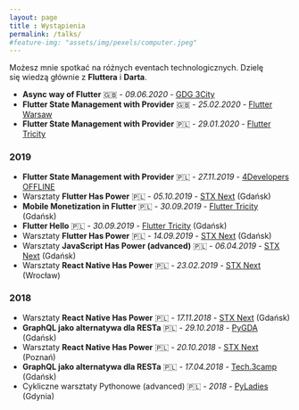 ```yaml
--- 
layout: page
title : Wystąpienia 
permalink: /talks/
#feature-img: "assets/img/pexels/computer.jpeg"
---
```


Możesz mnie spotkać na różnych eventach technologicznych. Dzielę się wiedzą głównie z **Fluttera** i **Darta**.

- **Async way of Flutter** 🇬🇧 - *09.06.2020* - [GDG 3City](https://www.youtube.com/watch?v=KkIO5RVDMQ8&feature=youtu.be&t=90)
- **Flutter State Management with Provider** 🇬🇧 - *25.02.2020* - [Flutter Warsaw](https://www.youtube.com/watch?v=Vcjn6SGyfVU)
- **Flutter State Management with Provider** 🇵🇱 - *29.01.2020* - [Flutter Tricity](https://www.meetup.com/pl-PL/Flutter-Tricity/events/267815126/)

### 2019

- **Flutter State Management with Provider** 🇵🇱 - *27.11.2019* - [4Developers OFFLINE](https://www.youtube.com/watch?v=cJB-z6sHLdI)
- Warsztaty **Flutter Has Power** 🇵🇱 - *05.10.2019* - [STX Next](https://stxnext.com/) (Gdańsk)
- **Mobile Monetization in Flutter** 🇵🇱 - *30.09.2019* - [Flutter Tricity](https://www.meetup.com/pl-PL/Flutter-Tricity/events/263268228/) (Gdańsk)
- **Flutter Hello** 🇵🇱 - *30.09.2019* - [Flutter Tricity](https://www.meetup.com/pl-PL/Flutter-Tricity/events/263268228/) (Gdańsk)
- Warsztaty **Flutter Has Power** 🇵🇱 - *14.09.2019* - [STX Next](https://stxnext.com/) (Gdańsk)
- Warsztaty **JavaScript Has Power (advanced)** 🇵🇱 - *06.04.2019* - [STX Next](https://stxnext.com/) (Gdańsk)
- Warsztaty **React Native Has Power** 🇵🇱 - *23.02.2019* - [STX Next](https://stxnext.com/) (Wrocław)

### 2018

- Warsztaty **React Native Has Power** 🇵🇱 - *17.11.2018* - [STX Next](https://stxnext.com/) (Gdańsk)
- **GraphQL jako alternatywa dla RESTa** 🇵🇱 - *29.10.2018* - [PyGDA](https://www.meetup.com/pl-PL/PyGda-pl/events/255192230/) (Gdańsk)
- Warsztaty **React Native Has Power** 🇵🇱 - *20.10.2018* - [STX Next](https://stxnext.com/) (Poznań)
- **GraphQL jako alternatywa dla RESTa** 🇵🇱 - *17.04.2018* - [Tech.3camp](http://tech.3camp.pl/film-graphql-jako-alternatywa-dla-resta/) (Gdańsk)
- Cykliczne warsztaty Pythonowe (advanced) 🇵🇱 - *2018* - [PyLadies](https://www.facebook.com/pyladiespl) (Gdynia)

